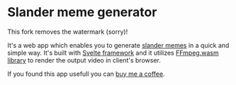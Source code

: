 # Slander meme generator

This fork removes the watermark (sorry)!

It's a web app which enables you to generate [slander memes](https://knowyourmeme.com/memes/fans-explaining-montages-x-slander) in a quick and simple way.
It's built with [Svelte framework](https://svelte.dev/) and it utilizes [FFmpeg.wasm library](https://github.com/ffmpegwasm/ffmpeg.wasm) to render the output video in client's browser.

If you found this app usefull you can [buy me a coffee](https://www.buymeacoffee.com/mateuszgoik).
